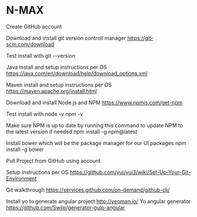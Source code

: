 # N-MAX

Create GitHub account

Download and install git version controll manager
https://git-scm.com/download

Test install with
git --version

Java install and setup instructions per OS
https://java.com/en/download/help/download_options.xml

Maven install and setup instructions per OS
https://maven.apache.org/install.html

Download and install Node.js and NPM
https://www.npmjs.com/get-npm

Test install with
node -v
npm -v

Make sure NPM is up to date by running this command
to update NPM to the latest version if needed
npm install -g npm@latest

Install bower which will be the package manager for
our UI packages
npm install -g bower

Pull Project from GitHub using account

Setup instructions per OS
https://github.com/yui/yui3/wiki/Set-Up-Your-Git-Environment

Git walkthrough
https://services.github.com/on-demand/github-cli/

Install yo to generate angular project
http://yeoman.io/
Yo angular generator
https://github.com/Swiip/generator-gulp-angular
